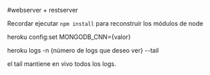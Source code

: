 #webserver + restserver

Recordar ejecutar ```npm install``` para reconstruir los módulos de node

heroku config:set MONGODB_CNN={valor}

heroku logs -n {número de logs que deseo ver} --tail 

el tail mantiene en vivo todos los logs.